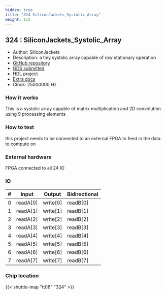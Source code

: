 ```yaml
---
hidden: true
title: "324 SiliconJackets_Systolic_Array"
weight: 112
---
```


## 324 : SiliconJackets_Systolic_Array

* Author: SiliconJackets
* Description: a tiny systolic array capable of row stationary operation
* [GitHub repository](https://github.com/SiliconJackets/tt06-verilog-template)
* [GDS submitted](https://github.com/SiliconJackets/tt06-verilog-template/actions/runs/8731442471)
* HDL project
* [Extra docs]()
* Clock: 25000000 Hz

<!---

This file is used to generate your project datasheet. Please fill in the information below and delete any unused
sections.

You can also include images in this folder and reference them in the markdown. Each image must be less than
512 kb in size, and the combined size of all images must be less than 1 MB.
-->


### How it works

This is a systolic array capable of matrix multiplication and 2D convolution using 9 processing elements

### How to test

this project needs to be connected to an external FPGA to feed in the data to compute on

### External hardware

FPGA connected to all 24 IO


### IO

| #             | Input    | Output   | Bidirectional   |
| ------------- | -------- | -------- | --------------- |
| 0 | readA[0]  | write[0]  | readB[0]        |
| 1 | readA[1]  | write[1]  | readB[1]        |
| 2 | readA[2]  | write[2]  | readB[2]        |
| 3 | readA[3]  | write[3]  | readB[3]        |
| 4 | readA[4]  | write[4]  | readB[4]        |
| 5 | readA[5]  | write[5]  | readB[5]        |
| 6 | readA[6]  | write[6]  | readB[6]        |
| 7 | readA[7]  | write[7]  | readB[7]        |


### Chip location

{{< shuttle-map "tt06" "324" >}}
